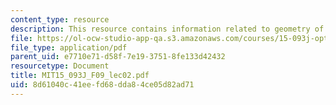 ```yaml
---
content_type: resource
description: This resource contains information related to geometry of linear optimization.
file: https://ol-ocw-studio-app-qa.s3.amazonaws.com/courses/15-093j-optimization-methods-fall-2009/8d61040c41eefd68dda84ce05d82ad71_MIT15_093J_F09_lec02.pdf
file_type: application/pdf
parent_uid: e7710e71-d58f-7e19-3751-8fe133d42432
resourcetype: Document
title: MIT15_093J_F09_lec02.pdf
uid: 8d61040c-41ee-fd68-dda8-4ce05d82ad71
---
```

